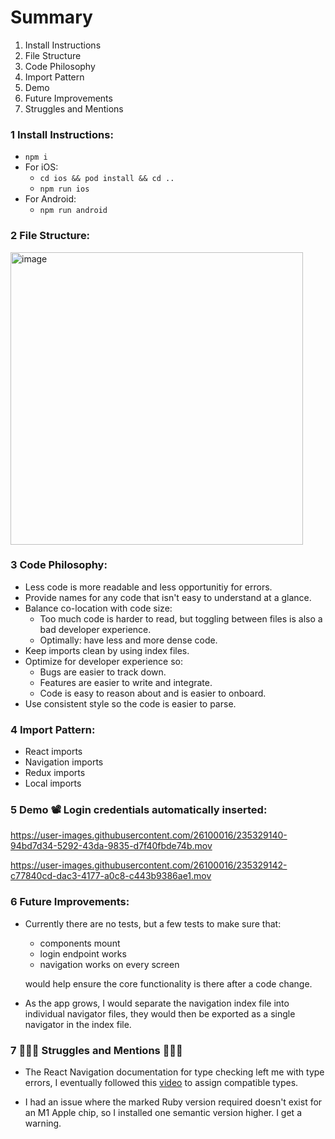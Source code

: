 # Summary

1. Install Instructions
2. File Structure
3. Code Philosophy
4. Import Pattern
5. Demo
6. Future Improvements
7. Struggles and Mentions

### 1 Install Instructions:

- `npm i`
- For iOS:
  - `cd ios && pod install && cd ..`
  - `npm run ios`
- For Android:
  - `npm run android`

### 2 File Structure:

<img width="468" alt="image" src="https://user-images.githubusercontent.com/26100016/235329821-29e27fa4-e73d-4de3-aa9c-214417f93800.png">

### 3 Code Philosophy:

- Less code is more readable and less opportunitiy for errors.
- Provide names for any code that isn't easy to understand at a glance.
- Balance co-location with code size:
  - Too much code is harder to read, but toggling between files is also a bad developer experience.
  - Optimally: have less and more dense code.
- Keep imports clean by using index files.
- Optimize for developer experience so:
  - Bugs are easier to track down.
  - Features are easier to write and integrate.
  - Code is easy to reason about and is easier to onboard.
- Use consistent style so the code is easier to parse.

### 4 Import Pattern:

- React imports
- Navigation imports
- Redux imports
- Local imports

### 5 Demo 📽 Login credentials automatically inserted:

https://user-images.githubusercontent.com/26100016/235329140-94bd7d34-5292-43da-9835-d7f40fbde74b.mov

https://user-images.githubusercontent.com/26100016/235329142-c77840cd-dac3-4177-a0c8-c443b9386ae1.mov

### 6 Future Improvements:

- Currently there are no tests, but a few tests to make sure that:

  - components mount
  - login endpoint works
  - navigation works on every screen

  would help ensure the core functionality is there after a code change.

- As the app grows, I would separate the navigation index file into individual navigator files, they would then be exported as a single navigator in the index file.

### 7 👷🏼‍♂️ Struggles and Mentions 👷🏼‍♂️

- The React Navigation documentation for type checking left me with type errors,
  I eventually followed this [video](https://www.youtube.com/watch?v=C8b2KIDjnp8) to assign compatible types.

- I had an issue where the marked Ruby version required doesn't exist for an M1 Apple chip, so I installed one semantic version higher. I get a warning.
